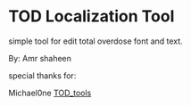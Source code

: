 # TOD Localization Tool
simple tool for edit total overdose font and text.

By: Amr shaheen

special thanks for:

Michael0ne [TOD_tools](https://github.com/Michael0ne/TOD_tools)

